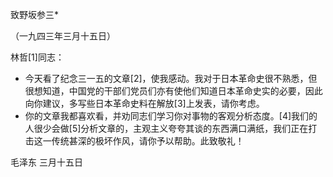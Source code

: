 致野坂参三*

（一九四三年三月十五日）



林哲[1]同志：
- 今天看了纪念三一五的文章[2]，使我感动。我对于日本革命史很不熟悉，但很想知道，中国党的干部们党员们亦有使他们知道日本革命史实的必要，因此向你建议，多写些日本革命史料在解放[3]上发表，请你考虑。
- 你的文章我都喜欢看，并劝同志们学习你对事物的客观分析态度。[4]我们的人很少会做[5]分析文章的，主观主义夸夸其谈的东西满口满纸，我们正在打击这一传统甚深的极坏作风，请你予以帮助。此致敬礼！

毛泽东
三月十五日

